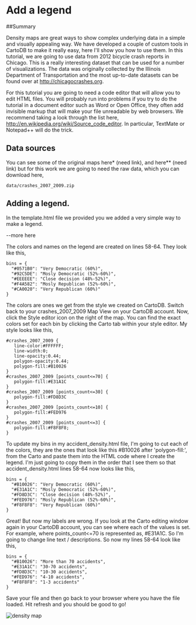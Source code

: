 Add a legend
== 

##Summary

Density maps are great ways to show complex underlying data in a simple and visually appealing way. We have developed a couple of custom tools in CartoDB to make it really easy, here I'll show you how to use them. In this tutorial, we are going to use data from 2012 bicycle crash reports in Chicago. This is a really interesting dataset that can be used for a number of visualizations. The data was originally collected by the Illinois Department of Transportation and the most up-to-date datasets can be found over at http://chicagocrashes.org.

For this tutorial you are going to need a code editor that will allow you to edit HTML files. You will probably run into problems if you try to do the tutorial in a document editor such as Word or Open Office, they often add invisible markup that will make your file unreadable by web browsers. We recommend taking a look through the list here, http://en.wikipedia.org/wiki/Source_code_editor. In particular, TextMate or Notepad++ will do the trick. 

## Data sources

You can see some of the original maps here* (need link), and here** (need link) but for this work we are going to need the raw data, which you can download here,

	data/crashes_2007_2009.zip

## Adding a legend. 

In the template.html file we provided you we added a very simple way to make a legend. 

--more here

The colors and names on the legend are created on lines 58-64. They look like this,

    bins = {
      "#0571B0": "Very Democratic (60%)",
      "#92C5DE": "Mosly Democratic (52%-60%)",
      "#EEEEEE": "Close decision (48%-52%)",
      "#F4A582": "Mosly Republican (52%-60%)",
      "#CA0020": "Very Republican (60%)"
    }

The colors are ones we get from the style we created on CartoDB. Switch back to your crashes_2007_2009 Map View on your CartoDB account. Now, click the Style editor icon on the right of the map. You can find the exact colors set for each bin by clicking the Carto tab within your style editor. My style looks like this,

    #crashes_2007_2009 {
       line-color:#FFFFFF;
       line-width:0;
       line-opacity:0.44;
       polygon-opacity:0.44;
       polygon-fill:#B10026
    }
    #crashes_2007_2009 [points_count<=70] {
       polygon-fill:#E31A1C
    }
    #crashes_2007_2009 [points_count<=30] {
       polygon-fill:#FD8D3C
    }
    #crashes_2007_2009 [points_count<=10] {
       polygon-fill:#FED976
    }
    #crashes_2007_2009 [points_count<=3] {
       polygon-fill:#F8F8F8;
    }

To update my bins in my accident_density.html file, I'm going to cut each of the colors, they are the ones that look like this #B10026 after 'polygon-fill:', from the Carto and paste them into the HTML code where I create the legend. I'm just going to copy them in the order that I see them so that accident_density.html lines 58-64 now looks like this,

    bins = {
      "#B10026": "Very Democratic (60%)",
      "#E31A1C": "Mosly Democratic (52%-60%)",
      "#FD8D3C": "Close decision (48%-52%)",
      "#FED976": "Mosly Republican (52%-60%)",
      "#F8F8F8": "Very Republican (60%)"
    }

Great! But now my labels are wrong. If you look at the Carto editing window again in your CartoDB account, you can see where each of the values is set. For example, where points_count<=70 is represented as, #E31A1C. So I'm going to change line text / descriptions. So now my lines 58-64 look like this,

    bins = {
      "#B10026": "More than 70 accidents",
      "#E31A1C": "30-70 accidents",
      "#FD8D3C": "10-30 accidents",
      "#FED976": "4-10 accidents",
      "#F8F8F8": "1-3 accidents"
    }

Save your file and then go back to your browser where you have the file loaded. Hit refresh and you should be good to go!

![density map](http://i.imgur.com/5RhPU.png)





